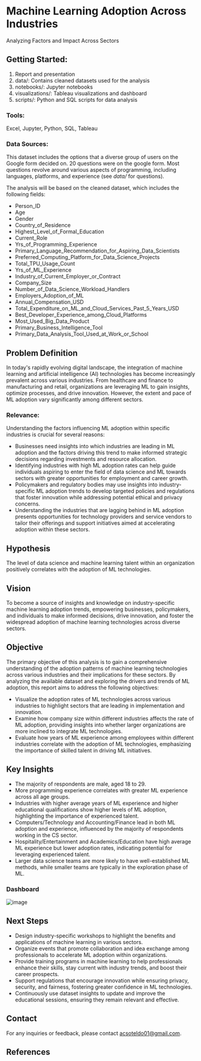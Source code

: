 # Machine Learning Adoption Across Industries
Analyzing Factors and Impact Across Sectors

## Getting Started: 
1. Report and presentation
2. data/: Contains cleaned datasets used for the analysis
3. notebooks/: Jupyter notebooks
4. visualizations/: Tableau visualizations and dashboard
5. scripts/: Python and SQL scripts for data analysis

### Tools:
Excel, Jupyter, Python, SQL, Tableau

### Data Sources:
This dataset includes the options that a diverse group of users on the Google form decided on. 20 questions were on the google form. Most questions revolve around various aspects of programming, including languages, platforms, and experience (see _data/_ for questions).

The analysis will be based on the cleaned dataset, which includes the following fields:
* Person_ID
* Age
* Gender
* Country_of_Residence
* Highest_Level_of_Formal_Education
* Current_Role
* Yrs_of_Programming_Experience
* Primary_Language_Recommendation_for_Aspiring_Data_Scientists
* Preferred_Computing_Platform_for_Data_Science_Projects
* Total_TPU_Usage_Count
* Yrs_of_ML_Experience
* Industry_of_Current_Employer_or_Contract
* Company_Size
* Number_of_Data_Science_Workload_Handlers
* Employers_Adoption_of_ML
* Annual_Compensation_USD
* Total_Expenditure_on_ML_and_Cloud_Services_Past_5_Years_USD
* Best_Developer_Experience_among_Cloud_Platforms
* Most_Used_Big_Data_Product
* Primary_Business_Intelligence_Tool
* Primary_Data_Analysis_Tool_Used_at_Work_or_School

## Problem Definition
In today's rapidly evolving digital landscape, the integration of machine learning and artificial intelligence (AI) technologies has become increasingly prevalent across various industries. From healthcare and finance to manufacturing and retail, organizations are leveraging ML to gain insights, optimize processes, and drive innovation. However, the extent and pace of ML adoption vary significantly among different sectors.

### Relevance:
Understanding the factors influencing ML adoption within specific industries is crucial for several reasons:
* Businesses need insights into which industries are leading in ML adoption and the factors driving this trend to make informed strategic decisions regarding investments and resource allocation.
* Identifying industries with high ML adoption rates can help guide individuals aspiring to enter the field of data science and ML towards sectors with greater opportunities for employment and career growth.
* Policymakers and regulatory bodies may use insights into industry-specific ML adoption trends to develop targeted policies and regulations that foster innovation while addressing potential ethical and privacy concerns.
* Understanding the industries that are lagging behind in ML adoption presents opportunities for technology providers and service vendors to tailor their offerings and support initiatives aimed at accelerating adoption within these sectors.

## Hypothesis
The level of data science and machine learning talent within an organization positively correlates with the adoption of ML technologies.

## Vision
To become a source of insights and knowledge on industry-specific machine learning adoption trends, empowering businesses, policymakers, and individuals to make informed decisions, drive innovation, and foster the widespread adoption of machine learning technologies across diverse sectors.

## Objective
The primary objective of this analysis is to gain a comprehensive understanding of the adoption patterns of machine learning technologies across various industries and their implications for these sectors. By analyzing the available dataset and exploring the drivers and trends of ML adoption, this report aims to address the following objectives:
* Visualize the adoption rates of ML technologies across various industries to highlight sectors that are leading in implementation and innovation.
* Examine how company size within different industries affects the rate of ML adoption, providing insights into whether larger organizations are more inclined to integrate ML technologies.
* Evaluate how years of ML experience among employees within different industries correlate with the adoption of ML technologies, emphasizing the importance of skilled talent in driving ML initiatives.

## Key Insights
* The majority of respondents are male, aged 18 to 29.
* More programming experience correlates with greater ML experience across all age groups.
* Industries with higher average years of ML experience and higher educational qualifications show higher levels of ML adoption, highlighting the importance of experienced talent.
* Computers/Technology and Accounting/Finance lead in both ML adoption and experience, influenced by the majority of respondents working in the CS sector.
* Hospitality/Entertainment and Academics/Education have high average ML experience but lower adoption rates, indicating potential for leveraging experienced talent.
* Larger data science teams are more likely to have well-established ML methods, while smaller teams are typically in the exploration phase of ML.

### Dashboard
![image](https://github.com/acsoteldo/Machine-Learning-Adoption-Across-Industries/assets/76544489/a5f8da18-98a8-490f-9fee-7e0dbdc8aece)

## Next Steps
* Design industry-specific workshops to highlight the benefits and applications of machine learning in various sectors.
* Organize events that promote collaboration and idea exchange among professionals to accelerate ML adoption within organizations.
* Provide training programs in machine learning to help professionals enhance their skills, stay current with industry trends, and boost their career prospects.
* Support regulations that encourage innovation while ensuring privacy, security, and fairness, fostering greater confidence in ML technologies.
* Continuously use dataset insights to update and improve the educational sessions, ensuring they remain relevant and effective.

## Contact
For any inquiries or feedback, please contact acsoteldo01@gmail.com.

## References
[^1]: Data Source: Kaggle
https://www.kaggle.com/datasets/meghaha/tech-trend

[^2]: Impact of Machine Learning Across Various Industries
https://www.linkedin.com/pulse/impact-machine-learning-across-various-industries-thecodework-ja9vc/

[^3]: How Many U.S. Businesses Use Artificial Intelligence?
https://www.census.gov/library/stories/2023/11/businesses-use-ai.html

[^4]: Top Artificial Intelligence Statistics and Facts for 2024
https://connect.comptia.org/blog/artificial-intelligence-statistics-facts

[^5]: Data Mining and Analytics in the Process Industry: The Role of Machine Learning
https://ieeexplore.ieee.org/abstract/document/8051033#full-text-header
